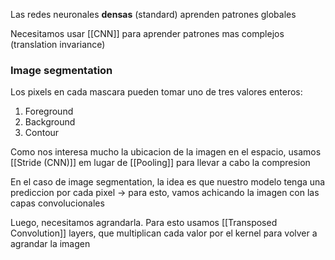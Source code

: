Las redes neuronales **densas** (standard) aprenden patrones globales

Necesitamos usar [[CNN]] para aprender patrones mas complejos (translation invariance)

### Image segmentation
Los pixels en cada mascara pueden tomar uno de tres valores enteros:
1. Foreground
2. Background
3. Contour

Como nos interesa mucho la ubicacion de la imagen en el espacio, usamos [[Stride (CNN)]] em lugar de [[Pooling]] para llevar a cabo la compresion

En el caso de image segmentation, la idea es que nuestro modelo tenga una prediccion por cada pixel -> para esto, vamos achicando la imagen con las capas convolucionales

Luego, necesitamos agrandarla. Para esto usamos [[Transposed Convolution]] layers, que multiplican cada valor por el kernel para volver a agrandar la imagen

